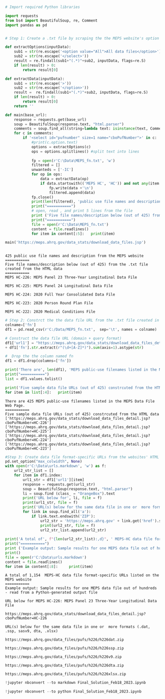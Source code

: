 ```python
# Import required Python libraries

import requests
from bs4 import BeautifulSoup, re, Comment
import pandas as pd  


# Step 1: Create a .txt file by scraping the the MEPS website's option tags' commented data

def extractOptions(inputData):
    sub1 = str(re.escape('<option value="All">All data files</option>'))
    sub2 = str(re.escape('</select>'))
    result = re.findall(sub1+"(.*)"+sub2, inputData, flags=re.S)
    if len(result) > 0:
        return result[0]

def extractData(inputData):
    sub1 = str(re.escape('>'))
    sub2 = str(re.escape('</option>'))
    result =  re.findall(sub1+"(.*)"+sub2, inputData, flags=re.S)
    if len(result) > 0:
        return result[0]
    return ''

def main(base_url):
    response = requests.get(base_url)
    soup = BeautifulSoup(response.text, "html.parser")
    comments = soup.find_all(string=lambda text: isinstance(text, Comment))
    for c in comments:
        if '<select id="pufnumber" size=1 name="cboPufNumber">' in c:
            #print(c.option.text)
            options = extractOptions(c)
            ops = options.splitlines() #split text into lines
            
            fp = open(r'C:\Data\MEPS_fn.txt', 'w')
            filtered = []
            unwanteds = ['-IC']
            for op in ops:
                data = extractData(op)
                if data.startswith(('MEPS HC', 'HC')) and not any(item in data for item in unwanteds):
                    fp.write(data +'\n') 
                    filtered.append(data)
            fp.close()   
            print(len(filtered), 'public use file names and description from the MEPS website')    
            print("===========")
            # open, read , and print 5 lines from the file
            print ('Five file names/description below (out of 425) from the .txt file created from the HTML data')
            print("===========")
            file = open(r'C:\Data\MEPS_fn.txt')
            content = file.readlines()
            for item in content[:5]:   print(item)

main('https://meps.ahrq.gov/data_stats/download_data_files.jsp')
    
```

    425 public use file names and description from the MEPS website
    ===========
    Five file names/description below (out of 425) from the .txt file created from the HTML data
    ===========
    MEPS HC-226: MEPS Panel 23 Three-Year Longitudinal Data File
    
    MEPS HC-225: MEPS Panel 24 Longitudinal Data File
    
    MEPS HC-224: 2020 Full Year Consolidated Data File
    
    MEPS HC-223: 2020 Person Round Plan File
    
    MEPS HC-222: 2020 Medical Conditions File
    
    


```python
# Step 2: Constrct the the data file URL from the .txt file created in the previous step
colname=['fn']
df1 = pd.read_csv(r'C:/Data/MEPS_fn.txt',  sep='\t', names = colname)

# Construct the data file URL (domain + query format)
df1['url1'] = "https://meps.ahrq.gov/data_stats/download_data_files_detail.jsp?cboPufNumber=HC-" \
+ df1['fn'].str.extract(r"(\d+[A-Z]*)").sum(axis=1).astype(str)

#  Drop the the column named fn
df1 = df1.drop(columns=['fn'])

print('There are', len(df1), 'MEPS public-use filenames listed in the MEPS Data File Web Page.')
print("===========")
list = df1.values.tolist()

print('Five sample data file URLs (out of 425) constrcuted from the HTML data')
for item in list[:4]:   print(item)

```

    There are 425 MEPS public-use filenames listed in the MEPS Data File Web Page.
    ===========
    Five sample data file URLs (out of 425) constrcuted from the HTML data
    ['https://meps.ahrq.gov/data_stats/download_data_files_detail.jsp?cboPufNumber=HC-226']
    ['https://meps.ahrq.gov/data_stats/download_data_files_detail.jsp?cboPufNumber=HC-225']
    ['https://meps.ahrq.gov/data_stats/download_data_files_detail.jsp?cboPufNumber=HC-224']
    ['https://meps.ahrq.gov/data_stats/download_data_files_detail.jsp?cboPufNumber=HC-223']
    


```python
#Step 3: Create data file format-specific URLs from the websites' HTML data for each of the data  files
pd.set_option("max_colwidth", None)
with open(r'C:\Data\urls.markdown', 'w') as f:
    url2_str_list = []
    for item in df1.index:
        url1_str = df1['url1'][item]
        response = requests.get(url1_str)
        soup = BeautifulSoup(response.text, "html.parser")
        li = soup.find (class_ = "OrangeBox").text
        print('URL below for', li, file = f)  
        print(url1_str, file = f)
        print('URL(s) below for the same data file in one or  more formats (.dat, .ssp, sasv9, dta, .xlsx)',file = f)
        for link in soup.find_all('a'):
            if link.text.endswith('ZIP'):
                url2_str = 'https://meps.ahrq.gov' + link.get('href').strip('..')
                print(url2_str, file = f)       
                url2_str_list.append(url2_str)
                                
print('A total of', f"{len(url2_str_list):,d}", ' MEPS-HC data file format-specific URLs listed on the MEPS website') 
print("===========")
print ('Example output: Sample results for one MEPS data file out of hundreds - read from a Python-generated output file')
print()
file = open(r'C:\Data\urls.markdown')
content = file.readlines()
for item in content[:8]:     print(item)
```

    A total of 1,154  MEPS-HC data file format-specific URLs listed on the MEPS website
    ===========
    Example output: Sample results for one MEPS data file out of hundreds - read from a Python-generated output file
    
    URL below for MEPS HC-226: MEPS Panel 23 Three-Year Longitudinal Data File
    
    https://meps.ahrq.gov/data_stats/download_data_files_detail.jsp?cboPufNumber=HC-226
    
    URL(s) below for the same data file in one or  more formats (.dat, .ssp, sasv9, dta, .xlsx)
    
    https://meps.ahrq.gov/data_files/pufs/h226/h226dat.zip
    
    https://meps.ahrq.gov/data_files/pufs/h226/h226ssp.zip
    
    https://meps.ahrq.gov/data_files/pufs/h226/h226v9.zip
    
    https://meps.ahrq.gov/data_files/pufs/h226/h226dta.zip
    
    https://meps.ahrq.gov/data_files/pufs/h226/h226xlsx.zip
    
    


```python
!jupyter nbconvert --to markdown Final_Solution_Feb18_2023.ipynb
```


```python
!jupyter nbconvert --to python Final_Solution_Feb18_2023.ipynb
```
